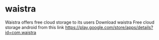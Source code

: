 # waistra
Waistra offers free cloud storage to its users
Download waistra Free cloud storage android from this link https://play.google.com/store/apps/details?id=com.waistra
